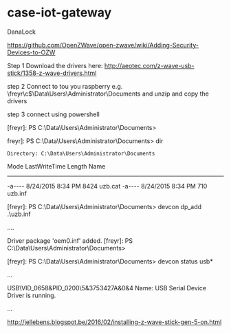 # case-iot-gateway

DanaLock

https://github.com/OpenZWave/open-zwave/wiki/Adding-Security-Devices-to-OZW

Step 1
Download the drivers here: http://aeotec.com/z-wave-usb-stick/1358-z-wave-drivers.html

step 2
Connect to tou you raspberry e.g. \\freyr\c$\Data\Users\Administrator\Documents
and unzip and copy the drivers

step 3
connect using powershell

[freyr]: PS C:\Data\Users\Administrator\Documents>

freyr]: PS C:\Data\Users\Administrator\Documents> dir


    Directory: C:\Data\Users\Administrator\Documents


Mode                LastWriteTime         Length Name
----                -------------         ------ ----
-a----        8/24/2015   8:34 PM           8424 uzb.cat
-a----        8/24/2015   8:34 PM            710 uzb.inf

[freyr]: PS C:\Data\Users\Administrator\Documents> devcon dp_add .\uzb.inf

....

Driver package 'oem0.inf' added.
[freyr]: PS C:\Data\Users\Administrator\Documents>

[freyr]: PS C:\Data\Users\Administrator\Documents> devcon status usb*

...

USB\VID_0658&PID_0200\5&3753427A&0&4
    Name: USB Serial Device
    Driver is running.

...

http://jellebens.blogspot.be/2016/02/installing-z-wave-stick-gen-5-on.html